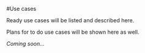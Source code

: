 #Use cases

Ready use cases will be listed and described here.

Plans for to do use cases will be shown here as well.

*Coming soon...*
